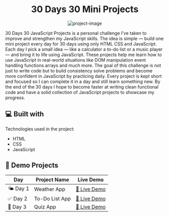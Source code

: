 <h1 align="center" id="title">30 Days 30 Mini Projects</h1>

<p align="center"><img src="https://socialify.git.ci/Praaanaav/30-Days-30-Mini-Project-JS/image?custom_language=JavaScript&amp;font=Bitter&amp;language=1&amp;name=1&amp;owner=1&amp;theme=Light" alt="project-image"></p>

<p id="description">30 Days 30 JavaScript Projects is a personal challenge I’ve taken to improve and strengthen my JavaScript skills. The idea is simple — build one mini project every day for 30 days using only HTML CSS and JavaScript. Each day I pick a small idea — like a calculator a to-do list or a music player — and bring it to life using JavaScript. These projects help me learn how to use JavaScript in real-world situations like DOM manipulation event handling functions arrays and much more. The goal of this challenge is not just to write code but to build consistency solve problems and become more confident in JavaScript by practicing daily. Every project is kept short and focused so I can complete it in a day and still learn something new. By the end of the 30 days I hope to become faster at writing clean functional code and have a solid collection of JavaScript projects to showcase my progress.</p>

  
  
<h2>💻 Built with</h2>

Technologies used in the project:

*   HTML
*   CSS
*   JavaScript

## 🚀 Demo Projects

| Day        | Project Name     | Live Demo |
|------------|------------------|-----------|
| 🌤️ Day 1   | Weather App      | <a href="https://praaanaav.github.io/30-Days-30-Mini-Project-JS/Project-1(%20Weather%20App)/" target="_blank">🔗 Live Demo</a> |
| ✅ Day 2   | To-Do List App   | <a href="https://praaanaav.github.io/30-Days-30-Mini-Project-JS/Project-2(To-Do%20List%20App)/" target="_blank">🔗 Live Demo</a> |
| 🧠 Day 3   | Quiz App         | <a href="https://praaanaav.github.io/30-Days-30-Mini-Project-JS/Project-3(Quiz%20App)/" target="_blank">🔗 Live Demo</a> |
